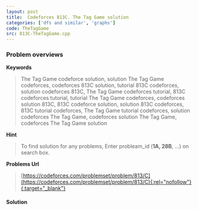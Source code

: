 ```yaml
---
layout: post
title:  Codeforces 813C. The Tag Game solution
categories: ['dfs and similar', 'graphs']
code: TheTagGame
src: 813C-TheTagGame.cpp
---
```

### **Problem overviews**

**Keywords**
> The Tag Game codeforce solution, solution The Tag Game codeforces, codeforces 813C solution, tutorial 813C codeforces, solution codeforces 813C, The Tag Game codeforces tutorial, 813C codeforces tutorial, tutorial The Tag Game codeforces, codeforces solution 813C, 813C codeforce solution, solution 813C codeforces, 813C tutorial codeforces, The Tag Game tutorial codeforces, solution codeforces The Tag Game, codeforces solution The Tag Game, codeforces The Tag Game solution

**Hint**
> To find solution for any problems, Enter probleam_id (**1A, 28B**, ...) on search box. 

**Problems Url**
> [https://codeforces.com/problemset/problem/813/C](https://codeforces.com/problemset/problem/813/C){:rel="nofollow"}{:target="_blank"}

#### **Solution**



